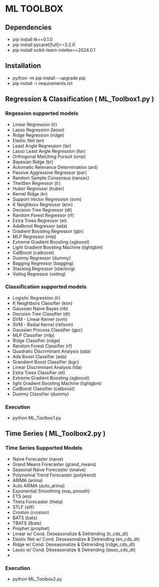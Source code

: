 # ML TOOLBOX

## Dependencies

 - pip install tk==0.1.0
 - pip install pycaret[full]==3.2.0
 - pip install scikit-learn-intelex==2024.0.1

## Installation

- python -m pip install --upgrade pip
- pip install -r requirements.txt

## Regression & Classification ( ML_Toolbox1.py )

### Regession supported models

- Linear Regression (lr)
- Lasso Regression (lasso)
- Ridge Regression (ridge)
- Elastic Net (en)
- Least Angle Regression (lar)
- Lasso Least Angle Regression (llar)
- Orthogonal Matching Pursuit (omp)
- Bayesian Ridge (br)
- Automatic Relevance Determination (ard)
- Passive Aggressive Regressor (par)
- Random Sample Consensus (ransac)
- TheilSen Regressor (tr)
- Huber Regressor (huber)
- Kernel Ridge (kr)
- Support Vector Regression (svm)
- K Neighbors Regressor (knn)
- Decision Tree Regressor (dt)
- Random Forest Regressor (rf)
- Extra Trees Regressor (et)
- AdaBoost Regressor (ada)
- Gradient Boosting Regressor (gbr)
- MLP Regressor (mlp)
- Extreme Gradient Boosting (xgboost)
- Light Gradient Boosting Machine (lightgbm)
- CatBoost (catboost)
- Dummy Regressor (dummy)
- Bagging Regressor (bagging)
- Stacking Regressor (stacking)
- Voting Regressor (voting)

### Classification supported models

- Logistic Regression (lr)
- K Neightbors Classifier (knn)
- Gaussian Naive Bayes (nb)
- Decision Tree Classifier (dt)
- SVM - Linear Kernel (svm)
- SVM - Radial Kernel (rbfsvm)
- Gaussian Process Classifier (gpc)
- MLP Classifier (mlp)
- Ridge Classifier (ridge)
- Random Forest Classifier (rf)
- Quadratic Discriminant Analysis (qda)
- Ada Boost Classifier (ada)
- Grandient Boost Classifier (bgc)
- Linear Discriminant Analysis (lda)
- Extra Trees Classifier (et)
- Extreme Gradient Boosting (xgboost)
- light Gradient Boosting Machine (lightgbm)
- CatBoost Classifier (catboost)
- Dummy Classifier (dummy)

### Execution

- python ML_Toolbox1.py

## Time Series ( ML_Toolbox2.py )

### Time Series Supported Models

- Naive Forecaster (naive)
- Grand Means Forecaster (grand_means)
- Seasonal Naive Forecaster (snaive)
- Polynomial Trend Forecaster (polytrend)
- ARIMA (arima)
- Auto ARIMA (auto_arima)
- Exponential Smoothing (exp_smooth)
- ETS (ets)
- Theta Forecaster (theta)
- STLF (stlf)
- Croston (croston)
- BATS (bats)
- TBATS (tbats)
- Prophet (prophet)
- Linear w/ Cond. Deseasonalize & Detrending (lr_cds_dt)
- Elastic Net w/ Cond. Deseasonalize & Detrending (en_cds_dt)
- Ridge w/ Cond. Deseasonalize & Detrending (ridge_cds_dt)
- Lasso w/ Cond. Deseasonalize & Detrending (lasso_cds_dt)
- 

### Execution

- python ML_Toolbox2.py
